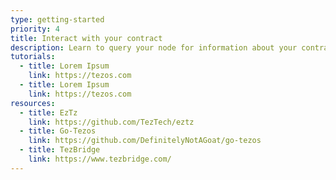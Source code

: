 ```yaml
---
type: getting-started
priority: 4
title: Interact with your contract
description: Learn to query your node for information about your contracts. Start building applications.
tutorials:
  - title: Lorem Ipsum
    link: https://tezos.com
  - title: Lorem Ipsum
    link: https://tezos.com
resources:
  - title: EzTz
    link: https://github.com/TezTech/eztz
  - title: Go-Tezos
    link: https://github.com/DefinitelyNotAGoat/go-tezos
  - title: TezBridge
    link: https://www.tezbridge.com/
---
```

